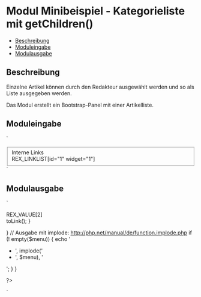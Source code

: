 # Modul Minibeispiel - Kategorieliste mit getChildren()

- [Beschreibung](#beschreibung)
- [Moduleingabe](#moduleingabe)
- [Modulausgabe](#modulausgabe)

<a name="beschreibung"></a>
## Beschreibung

Einzelne Artikel können durch den Redakteur ausgewählt werden und so als Liste ausgegeben werden. 

Das Modul erstellt ein Bootstrap-Panel mit einer Artikelliste. 

<a name="moduleingabe"></a>
## Moduleingabe
`
<fieldset class="form-horizontal">
  <div class="form-group">
        <label class="col-sm-2 control-label">Interne Links</label>
        <div class="col-sm-10">
            REX_LINKLIST[id="1" widget="1"]
        </div>
  </div>
</fieldset>
` 

<a name="modulausgabe"></a>
## Modulausgabe

`
<div class="panel panel-default">
<div class="panel-heading"><i class="fa fa-paperclip"></i> REX_VALUE[2]</div>
<div class="panel-body">
<div class="body-wrapper">
<?php
if ("REX_LINKIST[1]" != "")
{
  $menu = array();
foreach(explode(',', 'REX_LINKLIST[1]') as $articleId)
{
    // Artikeldatensatz auslesen
    $article = rex_article::get($articleId);
    if ($article)
    {
	    // Erstelle Link aus aktuellem Artikel
        $menu[$articleId] = $article->toLink();
    }
    
}
// Ausgabe mit implode: http://php.net/manual/de/function.implode.php
if (! empty($menu))
{
   echo '<ul><li>', implode('</li><li>', $menu), '</li></ul>';
}
}

?></div>
  </div>
</div>
`
